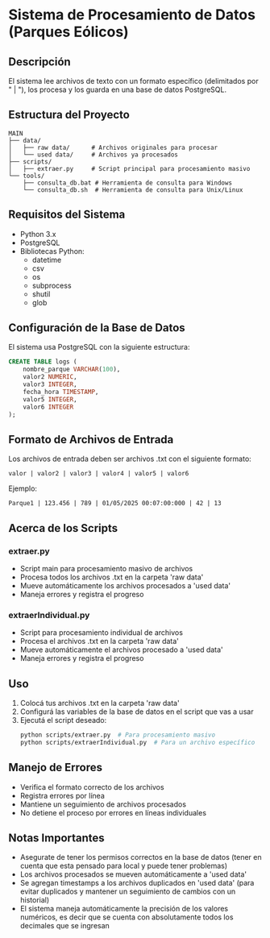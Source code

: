 # Sistema de Procesamiento de Datos (Parques Eólicos)

## Descripción
El sistema lee archivos de texto con un formato específico (delimitados por " | "), los procesa y los guarda en una base de datos PostgreSQL.

## Estructura del Proyecto
```
MAIN
├── data/
│   ├── raw data/      # Archivos originales para procesar
│   └── used data/     # Archivos ya procesados
├── scripts/
│   ├── extraer.py     # Script principal para procesamiento masivo
└── tools/
    ├── consulta_db.bat # Herramienta de consulta para Windows
    └── consulta_db.sh  # Herramienta de consulta para Unix/Linux
```

## Requisitos del Sistema
- Python 3.x
- PostgreSQL
- Bibliotecas Python:
  - datetime
  - csv
  - os
  - subprocess
  - shutil
  - glob

## Configuración de la Base de Datos
El sistema usa PostgreSQL con la siguiente estructura:
```sql
CREATE TABLE logs (
    nombre_parque VARCHAR(100),
    valor2 NUMERIC,
    valor3 INTEGER,
    fecha_hora TIMESTAMP,
    valor5 INTEGER,
    valor6 INTEGER
);
```

## Formato de Archivos de Entrada
Los archivos de entrada deben ser archivos .txt con el siguiente formato:
```
valor | valor2 | valor3 | valor4 | valor5 | valor6
```
Ejemplo:
```
Parque1 | 123.456 | 789 | 01/05/2025 00:07:00:000 | 42 | 13
```

## Acerca de los Scripts

### extraer.py
- Script main para procesamiento masivo de archivos
- Procesa todos los archivos .txt en la carpeta 'raw data'
- Mueve automáticamente los archivos procesados a 'used data'
- Maneja errores y registra el progreso

### extraerIndividual.py
- Script para procesamiento individual de archivos
- Procesa el archivos .txt en la carpeta 'raw data'
- Mueve automáticamente el archivos procesado a 'used data'
- Maneja errores y registra el progreso

## Uso

1. Colocá tus archivos .txt en la carpeta 'raw data'
2. Configurá las variables de la base de datos en el script que vas a usar
3. Ejecutá el script deseado:
   ```bash
   python scripts/extraer.py  # Para procesamiento masivo
   python scripts/extraerIndividual.py  # Para un archivo específico
   ```

## Manejo de Errores
- Verifica el formato correcto de los archivos
- Registra errores por línea
- Mantiene un seguimiento de archivos procesados
- No detiene el proceso por errores en líneas individuales

## Notas Importantes
- Asegurate de tener los permisos correctos en la base de datos 
(tener en cuenta que esta pensado para local y puede tener problemas)
- Los archivos procesados se mueven automáticamente a 'used data'
- Se agregan timestamps a los archivos duplicados en 'used data'
(para evitar duplicados y mantener un seguimiento de cambios con
un historial)
- El sistema maneja automáticamente la precisión de los valores numéricos, es decir que se cuenta con absolutamente todos los decimales que se ingresan
